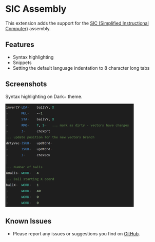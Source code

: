 # SIC Assembly

This extension adds the support for the [SIC (Simplified Instructional Computer)](https://en.wikipedia.org/wiki/Simplified_Instructional_Computer) assembly.

## Features

- Syntax highlighting
- Snippets
- Setting the default language indentation to 8 character long tabs

## Screenshots
Syntax highlighting on Dark+ theme.

<img src="./images/syntax_highlighting.png" alt="Syntax highlighting example" style="width: 400px">

## Known Issues

- Please report any issues or suggestions you find on [GitHub](https://github.com/jakoberzar/vscode-sic-assembly/issues).